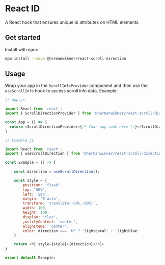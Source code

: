 # React ID

A React hook that ensures unique id attributes on HTML elements.

## Get started

Install with npm:

```bash
npm install --save @hermanwikner/react-scroll-direction
```

## Usage

Wrap your app in the `ScrollInfoProvider` component and then use the `useScrollInfo` hook
to access scroll info data. Example:

```js
// App.js

import React from 'react';
import { ScrollDirectionProvider } from '@hermanwikner/react-scroll-direction';

const App = () => {
  return <ScrollDirectionProvider>{/* Your app code here */}</ScrollDirectionProvider>;
}
```

```js
// Example.js

import React from 'react';
import { useScrollDirection } from '@hermanwikner/react-scroll-direction';

const Example = () => {
  
    const direction = useScrollDirection();

    const style = {
        position: 'fixed',
        top: '50%',
        left: '50%',
        margin: '0 auto',
        transform: 'translate(-50%,-50%)',
        width: 100,
        height: 100,
        display: 'flex',
        justifyContent: 'center',
        alignItems: 'center',
        color: direction === 'UP ? 'lightcoral' : 'lightblue'
    }

    return <h1 style={style}>{direction}</h1>
}

export default Example;
```